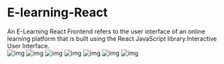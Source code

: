 # E-learning-React
An E-Learning React Frontend refers to the user interface of an online learning platform that is built using the React JavaScript library.Interactive User Interface.
<br>
<img src="https://media.licdn.com/dms/image/v2/D562DAQHOzBDpDj4FPw/profile-treasury-image-shrink_800_800/profile-treasury-image-shrink_800_800/0/1738687161850?e=1756051200&v=beta&t=jSc5Zk04BKWQ2spzqy0s0i8NUGLM8N07aauSeT3vH1A" alt="img"><img>
<img src="https://media.licdn.com/dms/image/v2/D562DAQGHtTRt-1AbmQ/profile-treasury-image-shrink_800_800/profile-treasury-image-shrink_800_800/0/1738687331043?e=1756051200&v=beta&t=euu8Qbkt5qX59kt60f1UnpVJhwHXNvHsbYc5kMU5myI" alt="img"><img>
<img src="https://media.licdn.com/dms/image/v2/D562DAQEpfubQwsNfvQ/profile-treasury-image-shrink_800_800/profile-treasury-image-shrink_800_800/0/1738687356728?e=1756051200&v=beta&t=Q4PnN8L1rNqkcD9NnOkfElegzTk1oitm1xAaUX9uqJ4" alt="img"><img>
<img src="https://media.licdn.com/dms/image/v2/D562DAQEGQnRzz8KyeQ/profile-treasury-image-shrink_800_800/profile-treasury-image-shrink_800_800/0/1738687374297?e=1756051200&v=beta&t=xjdKLGgsliLnJkFubH9wH8gSr5S6maiMxmHWy157ehY" alt="img"><img>
<img src="https://media.licdn.com/dms/image/v2/D562DAQHzJ6a-A8lraw/profile-treasury-image-shrink_800_800/profile-treasury-image-shrink_800_800/0/1738687394011?e=1756051200&v=beta&t=c18W54p1SS6VS6Pg4u5ogqUQIRgI-jV11FUqN23Jky0" alt="img"><img>
<img src="https://media.licdn.com/dms/image/v2/D562DAQF5hn5OWqrCRg/profile-treasury-image-shrink_800_800/profile-treasury-image-shrink_800_800/0/1738687410097?e=1756051200&v=beta&t=45dLCalnVg0wznjf74zYQS1QmdrAD-95LAHa_GImLQQ" alt="img"><img>
<img src="https://media.licdn.com/dms/image/v2/D562DAQHQoYURIUUg4A/profile-treasury-image-shrink_800_800/profile-treasury-image-shrink_800_800/0/1738687430637?e=1756051200&v=beta&t=uK2dmP2BDHrHeMHOtPlzy21Yr2GbF4XprwmXKgJ9GTs" alt="img"><img>



